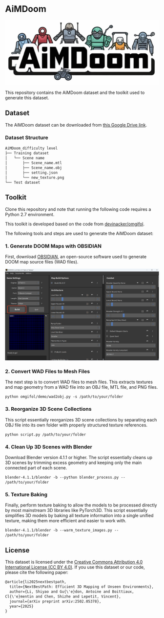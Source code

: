 # AiMDoom

![Logo](img/logo.png)

This repository contains the AiMDoom dataset and the toolkit used to generate this dataset.

## Dataset

The AiMDoom dataset can be downloaded from [this Google Drive link](https://drive.google.com/drive/folders/1fwhCrxmrJnpdK-egawoX2OYHUxnxAwr-?usp=sharing).

### Dataset Structure

```
AiMDoom_difficulty level
├── Training dataset
│   └── Scene name
│       ├── Scene_name.mtl
│       ├── Scene_name.obj
│       ├── setting.json
│       └── new_texture.png
└── Test dataset
```

## Toolkit

Clone this repository and note that running the following code requires a Python 2.7 environment.

This toolkit is developed based on the code from [devinacker/omgifol](https://github.com/devinacker/omgifol).

The following tools and steps are used to generate the AiMDoom dataset:

### 1. Generate DOOM Maps with OBSIDIAN

First, download [OBSIDIAN](https://obsidian-level-maker.github.io/), an open-source software used to generate DOOM map source files (WAD files).

![Select your desired settings and click Build](img/obsidian.png)

### 2. Convert WAD Files to Mesh Files

The next step is to convert WAD files to mesh files. This extracts textures and map geometry from a WAD file into an OBJ file, MTL file, and PNG files.

```
python omgifol/demo/wad2obj.py -s /path/to/your/folder
```

### 3. Reorganize 3D Scene Collections

This script essentially reorganizes 3D scene collections by separating each OBJ file into its own folder with properly structured texture references.

```
python script.py /path/to/your/folder
```

### 4. Clean Up 3D Scenes with Blender

Download Blender version 4.1.1 or higher. The script essentially cleans up 3D scenes by trimming excess geometry and keeping only the main connected part of each scene.

```
blender-4.1.1/blender -b --python blender_process.py -- /path/to/your/folder
```

### 5. Texture Baking

Finally, perform texture baking to allow the models to be processed directly by most mainstream 3D libraries like PyTorch3D. This script essentially simplifies 3D models by baking all texture information into a single unified texture, making them more efficient and easier to work with.

```
blender-4.1.1/blender -b --warm_texture_images.py -- /path/to/your/folder
```

## License
This dataset is licensed under the [Creative Commons Attribution 4.0 International License (CC BY 4.0)](https://creativecommons.org/licenses/by/4.0/).
If you use this dataset or our code, please cite the following paper:

```
@article{li2025nextbestpath,
  title={NextBestPath: Efficient 3D Mapping of Unseen Environments},
  author={Li, Shiyao and Gu{\'e}don, Antoine and Boittiaux, Cl{\'e}mentin and Chen, Shizhe and Lepetit, Vincent},
  journal={arXiv preprint arXiv:2502.05378},
  year={2025}
}
```